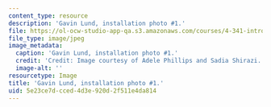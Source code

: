 ```yaml
---
content_type: resource
description: 'Gavin Lund, installation photo #1.'
file: https://ol-ocw-studio-app-qa.s3.amazonaws.com/courses/4-341-introduction-to-photography-and-related-media-fall-2007/5e23ce7dcced4d3e920d2f511e4da814_lund5.jpg
file_type: image/jpeg
image_metadata:
  caption: 'Gavin Lund, installation photo #1.'
  credit: 'Credit: Image courtesy of Adele Phillips and Sadia Shirazi.'
  image-alt: ''
resourcetype: Image
title: 'Gavin Lund, installation photo #1.'
uid: 5e23ce7d-cced-4d3e-920d-2f511e4da814
---
```


